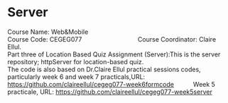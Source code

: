 # Server
Course Name: Web&Mobile                                                                                                               
Course Code: CEGEG077                                                                                                                   
       Course Coordinator: Claire Ellul.                                                                                                         
Part three of Location Based Quiz Assignment (Server):This is the server repository; httpServer for location-based quiz.                  
The code is also based on Dr.Claire Ellul practical sessions codes, particularly week 6 and week 7 practicals,URL: https://github.com/claireellul/cegeg077-week6formcode                                                                                     
Week 5 practicale, URL: https://github.com/claireellul/cegeg077-week5server
